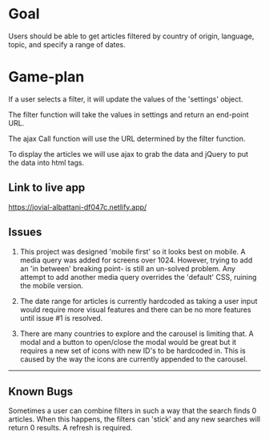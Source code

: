 # Goal
Users should be able to get articles filtered by country of origin, language, topic, and specify a range of dates.

# Game-plan
If a user selects a filter, it will update the values of the 'settings' object.

The filter function will take the values in settings and return an end-point URL.

The ajax Call function will use the URL determined by the filter function.

To display the articles we will use ajax to grab the data and jQuery to put the data into html tags.

## Link to live app
https://jovial-albattani-df047c.netlify.app/

## Issues
1. This project was designed 'mobile first' so it looks best on mobile. A  media query was added for screens over 1024. However, trying to add an 'in between' breaking point- is still an un-solved problem.
Any attempt to add another media query overrides the 'default' CSS, ruining the mobile version.

2. The date range for articles is currently hardcoded as taking a user input would require more visual features and there can be no more features until issue #1 is resolved.

3. There are many countries to explore and the carousel is limiting that. A modal and a button to open/close the modal would be great but it requires a new set of icons with new ID's to be hardcoded in. This is caused by the way the icons are currently appended to the carousel.
--------------------------------------------------------------------------
## Known Bugs
Sometimes a user can combine filters in such a way that the search finds 0 articles. When this happens, the filters can 'stick' and any new searches will return 0 results. A refresh is required.
